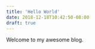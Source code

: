 ```yaml
---
title: 'Hello World'
date: 2018-12-18T10:42:50-08:00
draft: true
---
```


Welcome to my awesome blog.
